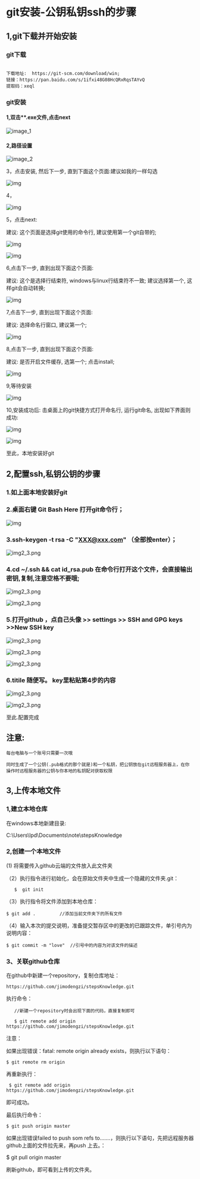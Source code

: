 # git安装-公钥私钥ssh的步骤



## 1,git下载并开始安装

### git下载

```

下载地址:  https://git-scm.com/download/win; 
链接：https://pan.baidu.com/s/1ifxi48G08HcQRxRqsTAYvQ 
提取码：xeql
```

### git安装

#### 1,双击**.exe文件,点击next

![image_1](image_/image_1.png)

#### 2,路径设置



![image_2](image_/image_2.png)

3，点击安装, 然后下一步, 直到下面这个页面:建议如我的一样勾选

![img](image_/image_3.png)

4，

![img](image_/image_4.png)

5，点击next:

建议: 这个页面是选择git使用的命令行, 建议使用第一个git自带的;









![img](image_/image_5-1.png)

![img](image_/image_5-2.png)



6,点击下一步, 直到出现下面这个页面:

建议: 这个是选择行结束符, windows与linux行结束符不一致; 建议选择第一个, 这样git会自动转换;

![img](image_/image_6.png)

7,点击下一步, 直到出现下面这个页面:

建议: 选择命名行窗口, 建议第一个;

![img](image_/image_7.png)

8,点击下一步, 直到出现下面这个页面:

建议: 是否开启文件缓存, 选第一个; 点击install;

![img](image_/image_8.png)

9,等待安装

![img](image_/image_9.png)

10,安装成功后: 击桌面上的git快捷方式打开命名行, 运行git命名, 出现如下界面则成功:

![img](image_/image_10-1.png)



![img](image_/image_10-2.png)

  

至此，本地安装好git 



## 2,配置ssh,私钥公钥的步骤



### 1.如上面本地安装好git 

### 2.桌面右键 Git Bash Here 打开git命令行；

![img](image_/img2_2.png)



### 3.ssh-keygen -t rsa -C "XXX@xxx.com"   （全部按enter）；

![img2_3.png](image_/img2_3.png)

### 4.cd ~/.ssh   && cat id_rsa.pub     在命令行打开这个文件，会直接输出密钥,复制,注意空格不要哦;

![img2_3.png](image_/img2_4.png)

![img2_3.png](image_/img2_5.png)



### 5.打开github   ，点自己头像 >> settings >> SSH and GPG keys >>New SSH key 

![img2_3.png](image_/img2_6.png)

![img2_3.png](image_/img2_7.png)

![img2_3.png](image_/img2_8.png)

### 6.titile  随便写。  key里粘贴第4步的内容

![img2_3.png](image_/img2_9.png)

![img2_3.png](image_/img2_10.png)

至此.配置完成

## **注意:**

```
每台电脑与一个账号只需要一次哦

同时生成了一个公钥(.pub格式的那个就是)和一个私钥，把公钥放在git远程服务器上，在你操作时远程服务器的公钥与你本地的私钥配对获取权限
```





## 3,上传本地文件

### 1,建立本地仓库

在windows本地新建目录:

C:\Users\lpd\Documents\note\stepsKnowledge

### 2,创建一个本地文件

  (1)  将需要传入github云端的文件放入此文件夹

（2）执行指令进行初始化，会在原始文件夹中生成一个隐藏的文件夹.git：

```
   $  git init
```




（3）执行指令将文件添加到本地仓库：

    $ git add .         //添加当前文件夹下的所有文件

（4）输入本次的提交说明，准备提交暂存区中的更改的已跟踪文件，单引号内为说明内容：

    $ git commit -m "love"  //引号中的内容为对该文件的描述
### 3、关联github仓库

在github中新建一个repository，复制仓库地址：

```
https://github.com/jimodengzi/stepsKnowledge.git
```



执行命令：

```
   //新建一个repository时会出现下面的代码，直接复制即可

   $ git remote add origin https://github.com/jimodengzi/stepsKnowledge.git
```


注意：

如果出现错误：fatal: remote origin already exists，则执行以下语句：

    $ git remote rm origin

再重新执行：

```
 $ git remote add origin https://github.com/jimodengzi/stepsKnowledge.git
```


即可成功。

最后执行命令：

    $ git push origin master
如果出现错误failed to push som refs to…….，则执行以下语句，先把远程服务器github上面的文件拉先来，再push 上去。：

   $ git pull origin master


刷新github，即可看到上传的文件夹。
